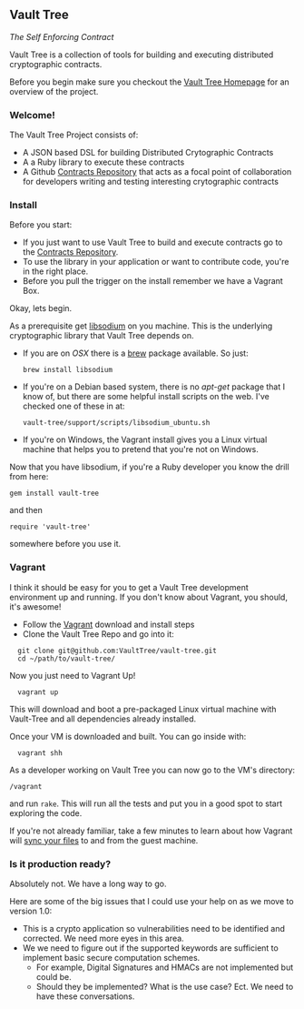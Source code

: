 ## Vault Tree

_The Self Enforcing Contract_

Vault Tree is a collection of tools for building and executing distributed cryptographic contracts.

Before you begin make sure you checkout the [Vault Tree Homepage] for an overview of the project.

[Vault Tree Homepage]: http://www.vault-tree.org

### Welcome!

The Vault Tree Project consists of:

* A JSON based DSL for building Distributed Crytographic Contracts
* A a Ruby library to execute these contracts
* A Github [Contracts Repository] that acts as a focal point of collaboration for developers writing and testing interesting crytographic contracts

[Contracts Repository]: https://github.com/VaultTree/contracts

### Install

Before you start:

* If you just want to use Vault Tree to build and execute contracts go to the [Contracts Repository].
* To use the library in your application or want to contribute code, you're in the right place.
* Before you pull the trigger on the install remember we have a Vagrant Box.

[Contracts Repository]: https://github.com/VaultTree/contracts

Okay, lets begin.

As a prerequisite get [libsodium] on you machine. This is the underlying cryptographic library that Vault Tree depends on.

[libsodium]: https://github.com/jedisct1/libsodium

* If you are on _OSX_ there is a [brew] package available. So just:

  ```
  brew install libsodium
  ```

[brew]: http://brew.sh/

* If you're on a Debian based system, there is no _apt-get_ package that I know of, but there
  are some helpful install scripts on the web. I've checked one of these in at:

  ```
  vault-tree/support/scripts/libsodium_ubuntu.sh
  ```

* If you're on Windows, the Vagrant install gives you a Linux virtual machine that helps you to pretend that you're not on Windows.

Now that you have libsodium, if you're a Ruby developer you know the drill from here:

```
gem install vault-tree
```

and then 

```
require 'vault-tree'
```

somewhere before you use it.


### Vagrant

I think it should be easy for you to get a Vault Tree development environment up and running. If you don't know about Vagrant, you should, it's awesome!
 
* Follow the [Vagrant] download and install steps
* Clone the Vault Tree Repo and go into it:

[Vagrant]: http://www.vagrantup.com/

```
  git clone git@github.com:VaultTree/vault-tree.git
  cd ~/path/to/vault-tree/
```

Now you just need to Vagrant Up!

```
  vagrant up
```

This will download and boot a pre-packaged Linux virtual machine with Vault-Tree and all dependencies already installed.

Once your VM is downloaded and built. You can go inside with:
 
```
  vagrant shh
```

As a developer working on Vault Tree you can now go to the VM's directory:

```
/vagrant 
```

and run `rake`. This will run all the tests and put you in a good spot to start exploring the code.

If you're not already familiar, take a few minutes to learn about how Vagrant will [sync your files] to and from the guest machine.

[sync your files]: http://docs.vagrantup.com/v2/getting-started/synced_folders.html

### Is it production ready?

Absolutely not. We have a long way to go.

Here are some of the big issues that I could use your help on as we move to version 1.0:

* This is a crypto application so vulnerabilities need to be identified and corrected. We need more eyes in this area.
* We we need to figure out if the supported keywords are sufficient to implement basic secure computation schemes.
  - For example, Digital Signatures and HMACs are not implemented but could be.
  - Should they be implemented? What is the use case? Ect. We need to have these conversations.
